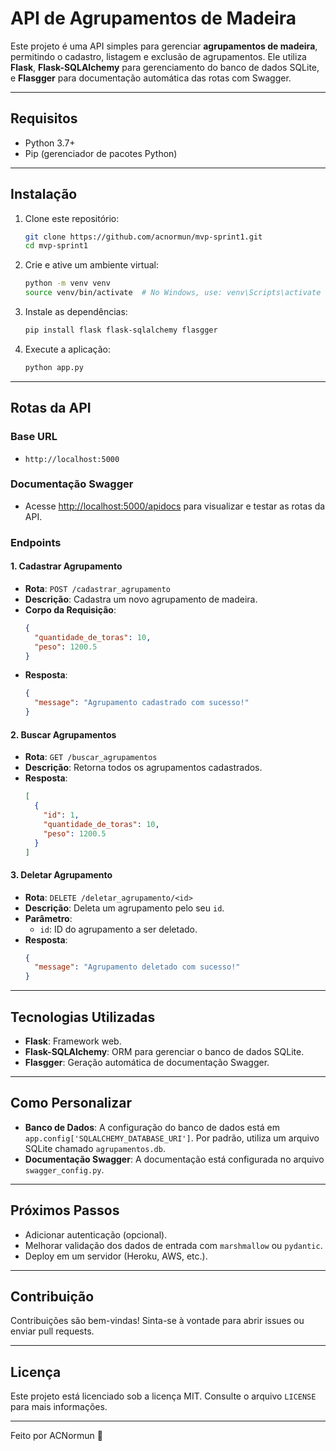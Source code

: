 
# **API de Agrupamentos de Madeira**

Este projeto é uma API simples para gerenciar **agrupamentos de madeira**, permitindo o cadastro, listagem e exclusão de agrupamentos. Ele utiliza **Flask**, **Flask-SQLAlchemy** para gerenciamento do banco de dados SQLite, e **Flasgger** para documentação automática das rotas com Swagger.

---

## **Requisitos**

- Python 3.7+
- Pip (gerenciador de pacotes Python)

---

## **Instalação**

1. Clone este repositório:
   ```bash
   git clone https://github.com/acnormun/mvp-sprint1.git
   cd mvp-sprint1
   ```

2. Crie e ative um ambiente virtual:
   ```bash
   python -m venv venv
   source venv/bin/activate  # No Windows, use: venv\Scripts\activate
   ```

3. Instale as dependências:
   ```bash
   pip install flask flask-sqlalchemy flasgger
   ```

4. Execute a aplicação:
   ```bash
   python app.py
   ```

---

## **Rotas da API**

### **Base URL**
- `http://localhost:5000`

### **Documentação Swagger**
- Acesse [http://localhost:5000/apidocs](http://localhost:5000/apidocs) para visualizar e testar as rotas da API.

### **Endpoints**

#### **1. Cadastrar Agrupamento**
- **Rota**: `POST /cadastrar_agrupamento`
- **Descrição**: Cadastra um novo agrupamento de madeira.
- **Corpo da Requisição**:
  ```json
  {
    "quantidade_de_toras": 10,
    "peso": 1200.5
  }
  ```
- **Resposta**:
  ```json
  {
    "message": "Agrupamento cadastrado com sucesso!"
  }
  ```

#### **2. Buscar Agrupamentos**
- **Rota**: `GET /buscar_agrupamentos`
- **Descrição**: Retorna todos os agrupamentos cadastrados.
- **Resposta**:
  ```json
  [
    {
      "id": 1,
      "quantidade_de_toras": 10,
      "peso": 1200.5
    }
  ]
  ```

#### **3. Deletar Agrupamento**
- **Rota**: `DELETE /deletar_agrupamento/<id>`
- **Descrição**: Deleta um agrupamento pelo seu `id`.
- **Parâmetro**:
  - `id`: ID do agrupamento a ser deletado.
- **Resposta**:
  ```json
  {
    "message": "Agrupamento deletado com sucesso!"
  }
  ```

---

## **Tecnologias Utilizadas**

- **Flask**: Framework web.
- **Flask-SQLAlchemy**: ORM para gerenciar o banco de dados SQLite.
- **Flasgger**: Geração automática de documentação Swagger.

---

## **Como Personalizar**

- **Banco de Dados**: A configuração do banco de dados está em `app.config['SQLALCHEMY_DATABASE_URI']`. Por padrão, utiliza um arquivo SQLite chamado `agrupamentos.db`.
- **Documentação Swagger**: A documentação está configurada no arquivo `swagger_config.py`.

---

## **Próximos Passos**

- Adicionar autenticação (opcional).
- Melhorar validação dos dados de entrada com `marshmallow` ou `pydantic`.
- Deploy em um servidor (Heroku, AWS, etc.).

---

## **Contribuição**

Contribuições são bem-vindas! Sinta-se à vontade para abrir issues ou enviar pull requests.

---

## **Licença**

Este projeto está licenciado sob a licença MIT. Consulte o arquivo `LICENSE` para mais informações.

---

Feito por ACNormun 🐝
